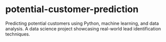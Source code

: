 # potential-customer-prediction
Predicting potential customers using Python, machine learning, and data analysis. A data science project showcasing real-world lead identification techniques.

